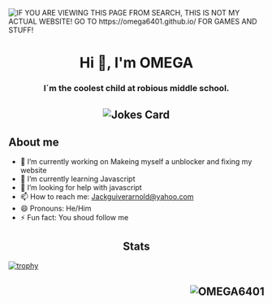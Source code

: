 <img alt="IF YOU ARE VIEWING THIS PAGE FROM SEARCH, THIS IS NOT MY ACTUAL WEBSITE! GO TO https://omega6401.github.io/ FOR GAMES AND STUFF!" src="https://readme-typing-svg.herokuapp.com?vCenter=true&lines=Hello!+I+am+ΩMEGA!;HTML+Coder;Terrible+with+JavaScript;Cool+Gamer">
<h1 align="center">Hi 👋, I'm OMEGA</h1>
<h3 align="center">I´m the coolest child at robious middle school.</h3>

<h2 align="Middle">
  <img src="https://readme-jokes.vercel.app/api" alt="Jokes Card" />
<h2>About me</h2>
  
- 🔭 I’m currently working on Makeing myself a unblocker and fixing my website
- 🌱 I’m currently learning Javascript
- 🤔 I’m looking for help with javascript
- 📫 How to reach me: Jackguiverarnold@yahoo.com
- 😄 Pronouns: He/Him
- ⚡ Fun fact: You shoud follow me
  
<h2 align="Middle">Stats</h2>

[![trophy](https://github-profile-trophy.vercel.app/?username=OMEGA6401&theme=darkhub&column=3&margin-w=15&margin-h=15&no-frame=true)](https://github.com/ryo-ma/github-profile-trophy)
  
  <h2 align="Right">  
  <p><img  src="https://github-readme-stats.vercel.app/api/top-langs?username=OMEGA6401&show_icons=true&theme=dark&locale=en&langs_count=10&layout=compact" alt="OMEGA6401" /></p>
</h2>
